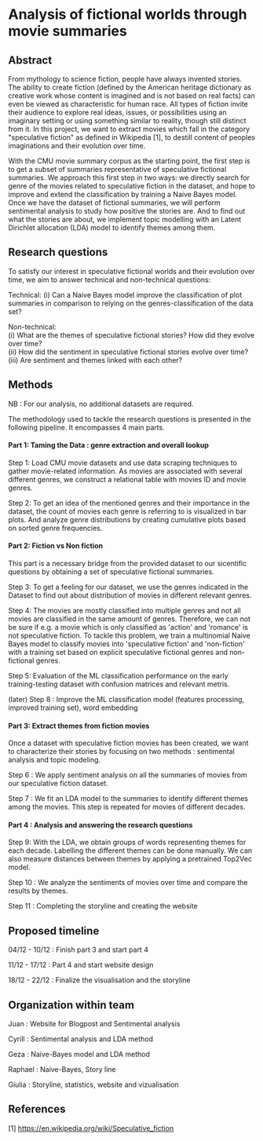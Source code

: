 # Analysis of fictional worlds through movie summaries

## Abstract
From mythology to science fiction, people have always invented stories. The ability to create fiction (defined by the American heritage dictionary as creative work whose content is imagined and is not based on real facts) can even be viewed as characteristic for human race.
All types of fiction invite their audience to explore real ideas, issues, or possibilities using an imaginary setting or using something similar to reality, though still distinct from it. In this project, we want to extract movies which fall in the category "speculative fiction" as defined in Wikipedia [1], to destill content of peoples imaginations and their evolution over time.

With the CMU movie summary corpus as the starting point, the first step is to get a subset of summaries representative of speculative fictional summaries. We approach this first step in two ways: we directly search for genre of the movies related to speculative fiction in the dataset, and hope to improve and extend the classification by training a Naive Bayes model. Once we have the dataset of fictional summaries, we will perform sentimental analysis to study how positive the stories are. And to find out what the stories are about, we implement topic modelling with an Latent Dirichlet allocation (LDA) model to identify themes among them.

## Research questions

To satisfy our interest in speculative fictional worlds and their evolution over time, we aim to answer technical and non-technical questions:

Technical:
(i) Can a Naive Bayes model improve the classification of plot summaries in comparison to relying on the genres-classification of the data set?

Non-technical:   
(i) What are the themes of speculative fictional stories? How did they evolve over time?   
(ii) How did the sentiment in speculative fictional stories evolve over time?   
(iii) Are sentiment and themes linked with each other?   


## Methods

NB : For our analysis, no additional datasets are required.  

The methodology used to tackle the research questions is presented in the following pipeline. It encompasses 4 main parts.

#### **Part 1: Taming the Data : genre extraction and overall lookup**

Step 1: Load CMU movie datasets and use data scraping techniques to gather movie-related information. As movies are associated with several different genres, we construct a relational table with movies ID and movie genres. 

Step 2: To get an idea of the mentioned genres and their importance in the dataset, the count of movies each genre is referring to is visualized in bar plots. And analyze genre distributions by creating cumulative plots based on sorted genre frequencies.


#### **Part 2: Fiction vs Non fiction**

This part is a necessary bridge from the provided dataset to our sicentific questions by obtaining a set of speculative fictional summaries.

Step 3: To get a feeling for our dataset, we use the genres indicated in the Dataset to find out about distribution of movies in different relevant genres.

Step 4: The movies are mostly classified into multiple genres and not all movies are classified in the same amount of genres. Therefore, we can not be sure if e.g. a movie which is only classified as 'action' and 'romance' is not speculative fiction. To tackle this problem, we train a multinomial Naive Bayes model to classify movies into 'speculative fiction' and 'non-fiction' with a training set based on explicit speculative fictional genres and non-fictional genres.

Step 5: Evaluation of the ML classification performance on the early training-testing dataset with confusion matrices and relevant metris. 

(later) Step 8 : Improve the ML classification model (features processing, improved training set), word embedding

#### **Part 3: Extract themes from fiction movies**

Once a dataset with speculative fiction movies has been created, we want to characterize their stories by focusing on two methods : sentimental analysis and topic modeling.

Step 6 : We apply sentiment analysis on all the summaries of movies from our speculative fiction dataset.

Step 7 : We fit an LDA model to the summaries to identify different themes among the movies. This step is repeated for movies of different decades.


#### **Part 4 : Analysis and answering the research questions**

Step 9: With the LDA, we obtain groups of words representing themes for each decade. Labelling the different themes can be done manually. We can also measure distances between themes by applying a pretrained Top2Vec model.

Step 10 : We analyze the sentiments of movies over time and compare the results by themes.

Step 11 : Completing the storyline and creating the website 

## Proposed timeline

04/12 - 10/12 : Finish part 3 and start part 4

11/12 - 17/12 : Part 4 and start website design

18/12 - 22/12 : Finalize the visualisation and the storyline

## Organization within team

Juan  : Website for Blogpost and Sentimental analysis

Cyrill : Sentimental analysis and LDA method

Geza : Naive-Bayes model and LDA method

Raphael : Naive-Bayes, Story line

Giulia : Storyline, statistics, website and vizualisation


## References
[1] https://en.wikipedia.org/wiki/Speculative_fiction
